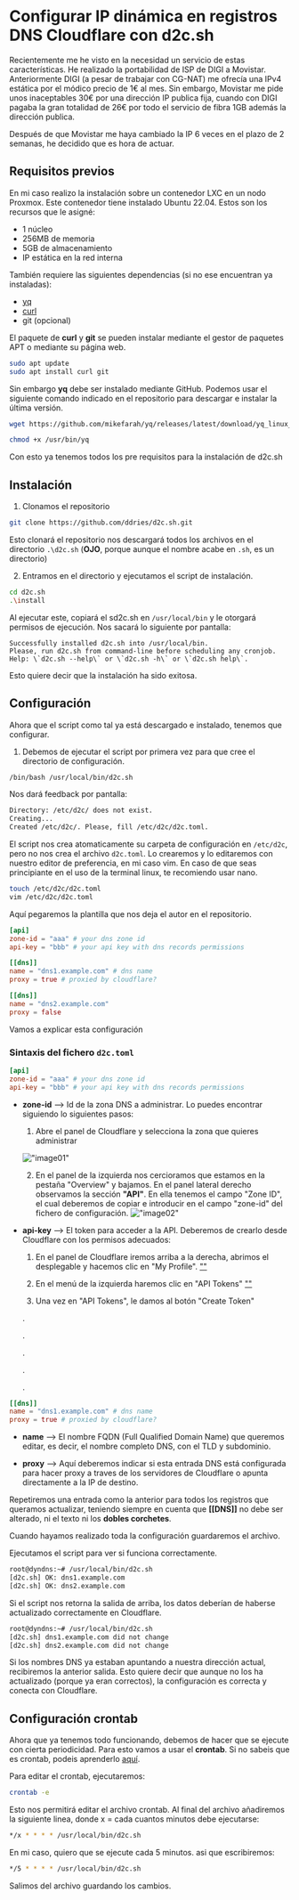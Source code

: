 # Configurar IP dinámica en registros DNS Cloudflare con **d2c.sh**

Recientemente me he visto en la necesidad un servicio de estas características. He realizado la portabilidad de ISP de DIGI a Movistar. Anteriormente DIGI (a pesar de trabajar con CG-NAT) me ofrecía una IPv4 estática por el módico precio de 1€ al mes. Sin embargo, Movistar me pide unos inaceptables 30€ por una dirección IP publica fija, cuando con DIGI pagaba la gran totalidad de 26€ por todo el servicio de fibra 1GB además la dirección publica.

Después de que Movistar me haya cambiado la IP 6 veces en el plazo de 2 semanas, he decidido que es hora de actuar.

## Requisitos previos

En mi caso realizo la instalación sobre un contenedor LXC en un nodo Proxmox. Este contenedor tiene instalado Ubuntu 22.04. Estos son los recursos que le asigné:
- 1 núcleo
- 256MB de memoria
- 5GB de almacenamiento
- IP estática en la red interna

También requiere las siguientes dependencias (si no ese encuentran ya instaladas):

- [yq](https://github.com/mikefarah/yq)
- [curl](https://curl.se/download.html)
- git (opcional)

El paquete de **curl** y **git** se pueden instalar mediante el gestor de paquetes APT o mediante su página web.

````bash
sudo apt update
sudo apt install curl git
````

Sin embargo **yq** debe ser instalado mediante GitHub. Podemos usar el siguiente comando indicado en el repositorio para descargar e instalar la última versión.

````bash
wget https://github.com/mikefarah/yq/releases/latest/download/yq_linux_amd64 -O /usr/bin/yq

chmod +x /usr/bin/yq
````

Con esto ya tenemos todos los pre requisitos para la instalación de d2c.sh

## Instalación

1. Clonamos el repositorio

````bash
git clone https://github.com/ddries/d2c.sh.git
````
Esto clonará el repositorio  nos descargará todos los archivos en el directorio ````.\d2c.sh```` (**OJO**, porque aunque el nombre acabe en ``.sh``, es un directorio)

2. Entramos en el directorio y ejecutamos el script de instalación.

````bash
cd d2c.sh
.\install
````

Al ejecutar este, copiará el sd2c.sh en ````/usr/local/bin```` y le otorgará permisos de ejecución. Nos sacará lo siguiente por pantalla:

````
Successfully installed d2c.sh into /usr/local/bin.
Please, run d2c.sh from command-line before scheduling any cronjob.
Help: \`d2c.sh --help\` or \`d2c.sh -h\` or \`d2c.sh help\`.
````

Esto quiere decir que la instalación ha sido exitosa.

## Configuración

Ahora que el script como tal ya está descargado e instalado, tenemos que configurar.

1.  Debemos de ejecutar el script por primera vez para que cree el directorio de configuración.

````bash
/bin/bash /usr/local/bin/d2c.sh
````

Nos dará feedback por pantalla:
````bash
Directory: /etc/d2c/ does not exist.
Creating...
Created /etc/d2c/. Please, fill /etc/d2c/d2c.toml.
````

El script nos crea atomaticamente su carpeta de configuración en ````/etc/d2c````, pero no nos crea el archivo ````d2c.toml````. Lo crearemos y lo editaremos con nuestro editor de preferencia, en mi caso vim. En caso de que seas principiante en el uso de la terminal linux, te recomiendo usar nano.

````bash
touch /etc/d2c/d2c.toml
vim /etc/d2c/d2c.toml
````

Aquí pegaremos la plantilla que nos deja el autor en el repositorio.

````toml
[api]
zone-id = "aaa" # your dns zone id
api-key = "bbb" # your api key with dns records permissions

[[dns]]
name = "dns1.example.com" # dns name
proxy = true # proxied by cloudflare?

[[dns]]
name = "dns2.example.com"
proxy = false
````

Vamos a explicar esta configuración

### Sintaxis del fichero ````d2c.toml````

````toml
[api]
zone-id = "aaa" # your dns zone id
api-key = "bbb" # your api key with dns records permissions
````
- **zone-id** --> Id de la zona DNS a administrar. Lo puedes encontrar siguiendo lo siguientes pasos:
    1. Abre el panel de Cloudflare y selecciona la zona que quieres administrar
    
    !["image01"](/images/d2csh_instalacion/image01.png)


    2. En el panel de la izquierda nos cercioramos que estamos en la pestaña "Overview" y bajamos. En el panel lateral derecho observamos la sección **"API"**. En ella tenemos el campo "Zone ID", el cual deberemos de copiar e introducir en el campo "zone-id" del fichero de configuración.
    !["image02"](/images/d2csh_instalacion/image02.png)


- **api-key** --> El token para acceder a la API. Deberemos de crearlo desde Cloudflare con los permisos adecuados:
    1. En el panel de Cloudflare iremos arriba a la derecha, abrimos el desplegable y hacemos clic en "My Profile". 
    [""](\\image\d2csh_instalacion\image03.png) 

    2. En el menú de la izquierda haremos clic en "API Tokens"
    [""](\\image\d2csh_instalacion\image04.png) 

    3. Una vez en "API Tokens", le damos al botón "Create Token"
     
     .

     .

     .

     .

     .

````toml
[[dns]]
name = "dns1.example.com" # dns name
proxy = true # proxied by cloudflare?
````

- **name** --> El nombre FQDN (Full Qualified Domain Name) que queremos editar, es decir, el nombre completo DNS, con el TLD y subdominio.

- **proxy** --> Aquí deberemos indicar si esta entrada DNS está configurada para hacer proxy a traves de los servidores de Cloudflare o apunta directamente a la IP de destino.

Repetiremos una entrada como la anterior para todos los registros que queramos actualizar, teniendo siempre en cuenta que **[[DNS]]** no debe ser alterado, ni el texto ni los **dobles corchetes**.

Cuando hayamos realizado toda la configuración guardaremos el archivo.

Ejecutamos el script para ver si funciona correctamente. 

````bash
root@dyndns:~# /usr/local/bin/d2c.sh
[d2c.sh] OK: dns1.example.com
[d2c.sh] OK: dns2.example.com
````
Si el script nos retorna la salida de arriba, los datos deberían de haberse actualizado correctamente en Cloudflare.

````bash
root@dyndns:~# /usr/local/bin/d2c.sh
[d2c.sh] dns1.example.com did not change
[d2c.sh] dns2.example.com did not change
````

Si los nombres DNS ya estaban apuntando a nuestra dirección actual, recibiremos la anterior salida. Esto quiere decir que aunque no los ha actualizado (porque ya eran correctos), la configuración es correcta y conecta con Cloudflare.

## Configuración crontab
Ahora que ya tenemos todo funcionando, debemos de hacer que se ejecute con cierta periodicidad. Para esto vamos a usar el **crontab**. Si no sabeis que es crontab, podeis aprenderlo [aquí](https://es.wikipedia.org/wiki/Cron_(Unix)).

Para editar el crontab, ejecutaremos:
````bash
crontab -e 
````

Esto nos permitirá editar el archivo crontab. Al final del archivo añadiremos la siguiente linea, donde x = cada cuantos minutos debe ejecutarse:

````bash
*/x * * * * /usr/local/bin/d2c.sh
````

En mi caso, quiero que se ejecute cada 5 minutos. asi que escribiremos:
````bash
*/5 * * * * /usr/local/bin/d2c.sh
````
Salimos del archivo guardando los cambios.